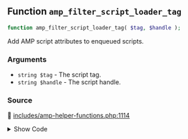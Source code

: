 ## Function `amp_filter_script_loader_tag`

```php
function amp_filter_script_loader_tag( $tag, $handle );
```

Add AMP script attributes to enqueued scripts.

### Arguments

* `string $tag` - The script tag.
* `string $handle` - The script handle.

### Source

:link: [includes/amp-helper-functions.php:1114](../../includes/amp-helper-functions.php#L1114-L1164)

<details>
<summary>Show Code</summary>

```php
function amp_filter_script_loader_tag( $tag, $handle ) {
	$prefix = 'https://cdn.ampproject.org/';
	$src    = wp_scripts()->registered[ $handle ]->src;
	if ( 0 !== strpos( $src, $prefix ) ) {
		return $tag;
	}

	/*
	 * All scripts from AMP CDN should be loaded async.
	 * See <https://www.ampproject.org/docs/integration/pwa-amp/amp-in-pwa#include-"shadow-amp"-in-your-progressive-web-app>.
	 */
	$attributes = [
		'async' => true,
	];

	// Add custom-template and custom-element attributes. All component scripts look like https://cdn.ampproject.org/v0/:name-:version.js.
	if ( 'v0' === strtok( substr( $src, strlen( $prefix ) ), '/' ) ) {
		/*
		 * Per the spec, "Most extensions are custom-elements." In fact, there is only one custom template. So we hard-code it here.
		 *
		 * This could also be derived by looking at the extension_type in the extension_spec.
		 *
		 * @link https://github.com/ampproject/amphtml/blob/cd685d4e62153557519553ffa2183aedf8c93d62/validator/validator.proto#L326-L328
		 * @link https://github.com/ampproject/amphtml/blob/cd685d4e62153557519553ffa2183aedf8c93d62/extensions/amp-mustache/validator-amp-mustache.protoascii#L27
		 */
		if ( 'amp-mustache' === $handle ) {
			$attributes['custom-template'] = $handle;
		} else {
			$attributes['custom-element'] = $handle;
		}
	}

	// Add each attribute (if it hasn't already been added).
	foreach ( $attributes as $key => $value ) {
		if ( ! preg_match( ":\s$key(=|>|\s):", $tag ) ) {
			if ( true === $value ) {
				$attribute_string = sprintf( ' %s', esc_attr( $key ) );
			} else {
				$attribute_string = sprintf( ' %s="%s"', esc_attr( $key ), esc_attr( $value ) );
			}
			$tag = preg_replace(
				':(?=></script>):',
				$attribute_string,
				$tag,
				1
			);
		}
	}

	return $tag;
}
```

</details>
